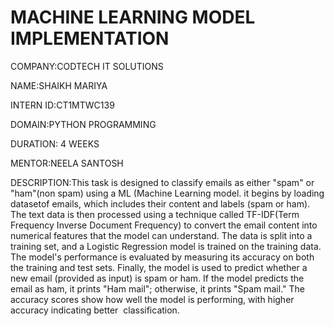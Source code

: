 # MACHINE LEARNING MODEL IMPLEMENTATION

COMPANY:CODTECH IT SOLUTIONS

NAME:SHAIKH MARIYA

INTERN ID:CT1MTWC139

DOMAIN:PYTHON PROGRAMMING

DURATION: 4 WEEKS

MENTOR:NEELA SANTOSH
 
DESCRIPTION:This task is designed to classify emails as either "spam" or "ham"(non spam) using a ML (Machine Learning model. it begins by loading datasetof emails,
which includes their content and labels (spam or ham).
The text data is then processed using a technique called 
TF-IDF(Term Frequency Inverse Document Frequency) to convert the email content into numerical features that
the model can understand. The data is  split into a training set, and a Logistic Regression model is trained on the training data.
The model's performance is evaluated by measuring its accuracy on both the training and test sets. Finally, the model is used to predict whether a new email (provided as input) is spam or ham.
If the model predicts the email as ham, it prints "Ham mail"; otherwise, it prints "Spam mail." The accuracy scores show how well the model is performing, with higher accuracy indicating better 
classification.
